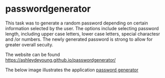 # passwordgenerator

This task was to generate a random password depending on certain information selected by the user. The options include selecting password length, including upper case letters, lower case letters, special charactesr and /or numbers. The newly generated password is strong to allow for greater overall secuity. 


The website can be found https://ashleydeyoung.github.io/passwordgenerator/

The below image illustrates the application
 [password generator](./password.generator.application.png)

